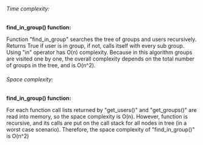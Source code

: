 ###### Time complexity:
**find_in_group() function:**

Function "find_in_group" searches the tree of groups and users recursively. Returns True if user is in group, if not, calls itself
with every sub group. Using "in" operator has O(n) complexity. Because in this algorithm groups are visited one by one, the overall complexity depends on the
total number of groups in the tree, and is O(n^2).

###### Space complexity:
**find_in_group() function:**

For each function call lists returned by "get_users()" and "get_groups()" are read into memory, so the space 
complexity is O(n). However, function is recursive, and its calls are put on the call stack for all nodes in tree 
(in a worst case scenario). Therefore, the space complexity of "find_in_group()" is O(n^2)
    